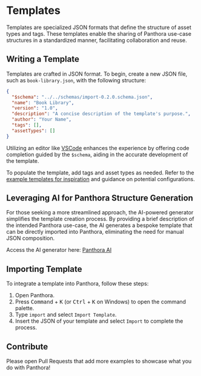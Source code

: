 # Templates

Templates are specialized JSON formats that define the structure of asset types and tags. These templates enable the sharing of Panthora use-case structures in a standardized manner, facilitating collaboration and reuse.

## Writing a Template

Templates are crafted in JSON format. To begin, create a new JSON file, such as `book-library.json`, with the following structure:

```JSON
{
  "$schema": "../../schemas/import-0.2.0.schema.json",
  "name": "Book Library",
  "version": "1.0",
  "description": "A concise description of the template's purpose.",
  "author": "Your Name",
  "tags": [],
  "assetTypes": []
}
```

Utilizing an editor like [VSCode](https://code.visualstudio.com/) enhances the experience by offering code completion guided by the `$schema`, aiding in the accurate development of the template.

To populate the template, add tags and asset types as needed. Refer to the [example templates for inspiration](../templates/) and guidance on potential configurations.

## Leveraging AI for Panthora Structure Generation

For those seeking a more streamlined approach, the AI-powered generator simplifies the template creation process. By providing a brief description of the intended Panthora use-case, the AI generates a bespoke template that can be directly imported into Panthora, eliminating the need for manual JSON composition.

Access the AI generator here: [Panthora AI](https://chat.openai.com/g/g-3bQ9bDq9a-panthora)

## Importing Template

To integrate a template into Panthora, follow these steps:

1. Open Panthora.
2. Press <kbd>Command</kbd> + <kbd>K</kbd> (or <kbd>Ctrl</kbd> + <kbd>K</kbd> on Windows) to open the command palette.
3. Type `import` and select `Import Template`.
4. Insert the JSON of your template and select `Import` to complete the process.

## Contribute

Please open Pull Requests that add more examples to showcase what you do with Panthora!
